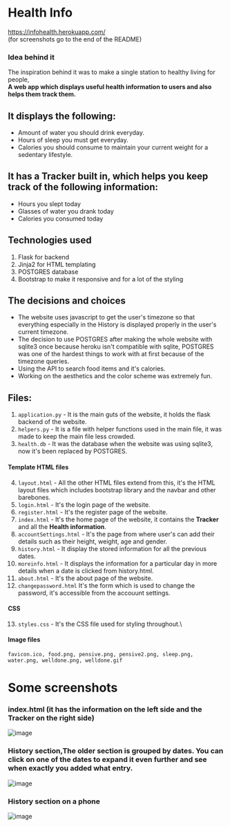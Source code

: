 # Health Info
https://infohealth.herokuapp.com/ \
(for screenshots go to the end of the README)

### Idea behind it ###
The inspiration behind it was to make a single station to healthy living for people,\
**A web app which displays useful health information to users and also helps them track them.**

## It displays the following: ##
- Amount of water you should drink everyday.
- Hours of sleep you must get everyday.
- Calories you should consume to maintain your current weight for a sedentary lifestyle.

## It has a Tracker built in, which helps you keep track of the following information: ##
- Hours you slept today
- Glasses of water you drank today
- Calories you consumed today

## Technologies used ##
1. Flask for backend
2. Jinja2 for HTML templating
3. POSTGRES database
4. Bootstrap to make it responsive and for a lot of the styling

## The decisions and choices ##
- The website uses javascript to get the user's timezone so that everything especially in the History is displayed properly in the user's current timezone.
- The decision to use POSTGRES after making the whole website with sqlite3 once because heroku isn't compatible with sqlite, POSTGRES was one of the hardest things to work with at first because of the timezone queries.
- Using the API to search food items and it's calories.
- Working on the aesthetics and the color scheme was extremely fun.

## Files: ##
1. `application.py` - It is the main guts of the website, it holds the flask backend of the website.
2. `helpers.py` - It is a file with helper functions used in the main file, it was made to keep the main file less crowded.
3. `health.db` - It was the database when the website was using sqlite3, now it's been replaced by POSTGRES.
#### Template HTML files ####
4. `layout.html` - All the other HTML files extend from this, it's the HTML layout files which includes bootstrap library and the navbar and other barebones. 
5. `login.html` - It's the login page of the website.
6. `register.html` - It's the register page of the website.
7. `index.html` - It's the home page of the website, it contains the **Tracker** and all the **Health information**.
8. `accountSettings.html` - It's the page from where user's can add their details such as their height, weight, age and gender.
9. `history.html` - It display the stored information for all the previous dates.
10. `moreinfo.html` - It displays the information for a particular day in more details when a date is clicked from history.html.
11. `about.html` - It's the about page of the website.
12. `changepassword.html` It's the form which is used to change the password, it's accessible from the accouunt settings.
#### CSS ####
13. `styles.css` - It's the CSS file used for styling throughout.\
#### Image files ####
`favicon.ico, food.png, pensive.png, pensive2.png, sleep.png, water.png, welldone.png, welldone.gif`
# Some screenshots #
### index.html (it has the **information** on the left side and the **Tracker** on the right side) ###
![image](https://user-images.githubusercontent.com/85053597/131918599-f4a53422-89a1-4770-95c3-2c63a890a560.png)
### History section,The older section is grouped by dates. You can click on one of the dates to expand it even further and see when exactly you added what entry. ###
![image](https://user-images.githubusercontent.com/85053597/131920712-881945a8-6d3a-4125-b5fe-1b4a13a67b84.png)
### History section on a phone ###
![image](https://user-images.githubusercontent.com/85053597/131921523-6c49881b-3632-4c91-abab-bd9c0cca5de3.png)

